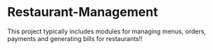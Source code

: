 # Restaurant-Management
This project typically includes modules for managing  menus, orders, payments and generating bills for restaurants!!
